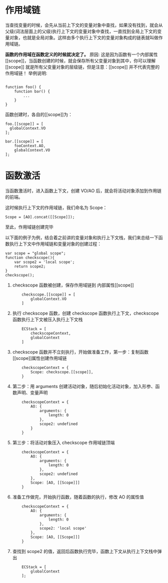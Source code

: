 # 作用域链
当查找变量的时候，会先从当前上下文的变量对象中查找，如果没有找到，就会从父级(词法层面上的父级)执行上下文的变量对象中查找，一直找到全局上下文的变量对象，也就是全局对象。这样由多个执行上下文的变量对象构成的链表就叫做作用域链。

**函数的作用域在函数定义的时候就决定了。**
原因:
这是因为函数有一个内部属性 [[scope]]，当函数创建的时候，就会保存所有父变量对象到其中，你可以理解 [[scope]] 就是所有父变量对象的层级链，但是注意：[[scope]] 并不代表完整的作用域链！
举例说明:

```

function foo() {
    function bar() {
        ...
    }
}
```
函数创建时，各自的[[scope]]为：

```
foo.[[scope]] = [
  globalContext.VO
];

bar.[[scope]] = [
    fooContext.AO,
    globalContext.VO
];
```

# 函数激活
当函数激活时，进入函数上下文，创建 VO/AO 后，就会将活动对象添加到作用链的前端。

这时候执行上下文的作用域链，我们命名为 Scope：

```
Scope = [AO].concat([[Scope]]);
```
至此，作用域链创建完毕

以下面的例子为例，结合着之前讲的变量对象和执行上下文栈，我们来总结一下函数执行上下文中作用域链和变量对象的创建过程：


```
var scope = "global scope";
function checkscope(){
    var scope2 = 'local scope';
    return scope2;
}
checkscope();
```
1. checkscope 函数被创建，保存作用域链到 内部属性[[scope]]

    ```
        checkscope.[[scope]] = [
            globalContext.VO
        ]
    ```
2. 执行 checkscope 函数，创建 checkscope 函数执行上下文，checkscope 函数执行上下文被压入执行上下文栈
    
    ```
        ECStack = [
            checkscopeContext,
            globalContext
        ]
    ```
3. checkscope 函数并不立刻执行，开始做准备工作，第一步：复制函数[[scope]]属性创建作用域链

    ```
        checkscopeContext = {
            Scope: checkscope.[[scope]],
        }
    ```
4. 第二步：用 arguments 创建活动对象，随后初始化活动对象，加入形参、函数声明、变量声明

    ```
        checkscopeContext = {
            AO: {
                arguments: {
                    length: 0
                },
                scope2: undefined
            }
        }
    ```
5. 第三步：将活动对象压入 checkscope 作用域链顶端

    ```
        checkscopeContext = {
            AO: {
                arguments: {
                    length: 0
                },
                scope2: undefined
            },
            Scope: [AO, [[Scope]]]
        }
    ```
6. 准备工作做完，开始执行函数，随着函数的执行，修改 AO 的属性值

    ```
        checkscopeContext = {
            AO: {
                arguments: {
                    length: 0
                },
                scope2: 'local scope'
            },
            Scope: [AO, [[Scope]]]
        }

    ```
7. 查找到 scope2 的值，返回后函数执行完毕，函数上下文从执行上下文栈中弹出

    ```
        ECStack = [
            globalContext
        ];
    ```















